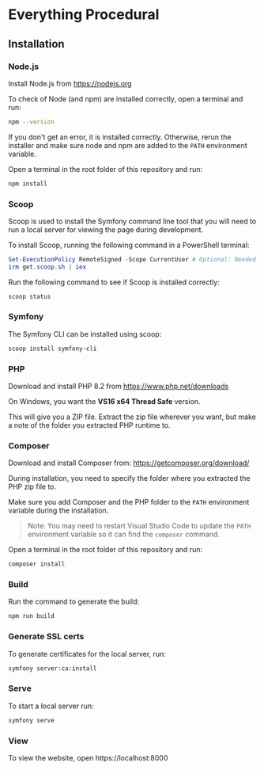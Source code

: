 # Everything Procedural

## Installation

### Node.js

Install Node.js from https://nodejs.org

To check of Node (and npm) are installed correctly, open a terminal and run:

```bash
npm --version
```

If you don't get an error, it is installed correctly. Otherwise, rerun the installer and make sure node and npm are added to the `PATH` environment variable.

Open a terminal in the root folder of this repository and run:

```bash
npm install
```

### Scoop

Scoop is used to install the Symfony command line tool that you will need to run a local server for viewing the page during development.

To install Scoop, running the following command in a PowerShell terminal:

```PowerShell
Set-ExecutionPolicy RemoteSigned -Scope CurrentUser # Optional: Needed to run a remote script the first time
irm get.scoop.sh | iex
```

Run the following command to see if Scoop is installed correctly:

```PowerShell
scoop status
```

### Symfony

The Symfony CLI can be installed using scoop:

```PowerShell
scoop install symfony-cli
```

### PHP

Download and install PHP 8.2 from https://www.php.net/downloads

On Windows, you want the **VS16 x64 Thread Safe** version.

This will give you a ZIP file. Extract the zip file wherever you want, but make a note of the folder you extracted PHP runtime to.

### Composer

Download and install Composer from: https://getcomposer.org/download/

During installation, you need to specify the folder where you extracted the PHP zip file to.

Make sure you add Composer and the PHP folder to the `PATH` environment variable during the installation.

> Note: You may need to restart Visual Studio Code to update the `PATH` environment variable so it can find the `composer` command.

Open a terminal in the root folder of this repository and run:

```bash
composer install
```

### Build

Run the command to generate the build:

```bash
npm run build
```

### Generate SSL certs

To generate certificates for the local server, run:

```bash
symfony server:ca:install
```

### Serve

To start a local server run:

```bash
symfony serve
```

### View

To view the website, open https://localhost:8000